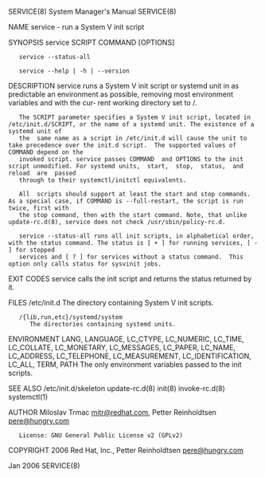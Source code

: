 SERVICE(8)							    System Manager's Manual							    SERVICE(8)

NAME
       service - run a System V init script

SYNOPSIS
       service SCRIPT COMMAND [OPTIONS]

       service --status-all

       service --help | -h | --version

DESCRIPTION
       service runs a System V init script or systemd unit in as predictable an environment as possible, removing most environment variables and with the cur‐
       rent working directory set to /.

       The SCRIPT parameter specifies a System V init script, located in /etc/init.d/SCRIPT, or the name of a systemd unit. The existence of a systemd unit of
       the  same name as a script in /etc/init.d will cause the unit to take precedence over the init.d script.	 The supported values of COMMAND depend on the
       invoked script. service passes COMMAND  and OPTIONS to the init script unmodified. For systemd units,  start,  stop,  status,  and  reload  are	passed
       through to their systemctl/initctl equivalents.

       All  scripts should support at least the start and stop commands.  As a special case, if COMMAND is --full-restart, the script is run twice, first with
       the stop command, then with the start command. Note, that unlike update-rc.d(8), service does not check /usr/sbin/policy-rc.d.

       service --status-all runs all init scripts, in alphabetical order, with the status command. The status is [ + ] for running services, [ - ] for stopped
       services and [ ? ] for services without a status command.  This option only calls status for sysvinit jobs.

EXIT CODES
       service calls the init script and returns the status returned by it.

FILES
       /etc/init.d
	      The directory containing System V init scripts.

       /{lib,run,etc}/systemd/system
	      The directories containing systemd units.

ENVIRONMENT
       LANG, LANGUAGE, LC_CTYPE, LC_NUMERIC, LC_TIME, LC_COLLATE, LC_MONETARY, LC_MESSAGES, LC_PAPER, LC_NAME, LC_ADDRESS, LC_TELEPHONE, LC_MEASUREMENT,
       LC_IDENTIFICATION, LC_ALL, TERM, PATH
	      The only environment variables passed to the init scripts.

SEE ALSO
       /etc/init.d/skeleton
       update-rc.d(8)
       init(8)
       invoke-rc.d(8)
       systemctl(1)

AUTHOR
       Miloslav Trmac <mitr@redhat.com>, Petter Reinholdtsen <pere@hungry.com>

       License: GNU General Public License v2 (GPLv2)

COPYRIGHT
       2006 Red Hat, Inc.,  Petter Reinholdtsen <pere@hungry.com>

Jan 2006																	    SERVICE(8)
